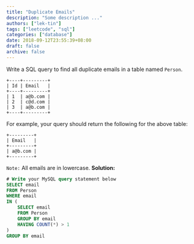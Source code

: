 ```yaml
---
title: "Duplicate Emails"
description: "Some description ..."
authors: ["lek-tin"]
tags: ["leetcode", "sql"]
categories: ["database"]
date: 2018-09-12T23:55:39+08:00
draft: false
archive: false
---
```

Write a SQL query to find all duplicate emails in a table named `Person`.
```
+----+---------+
| Id | Email   |
+----+---------+
| 1  | a@b.com |
| 2  | c@d.com |
| 3  | a@b.com |
+----+---------+
```
For example, your query should return the following for the above table:
```
+---------+
| Email   |
+---------+
| a@b.com |
+---------+
```
```Note:``` All emails are in lowercase.
**Solution:**
```sql
# Write your MySQL query statement below
SELECT email
FROM Person
WHERE email
IN (
    SELECT email
    FROM Person
    GROUP BY email
    HAVING COUNT(*) > 1
)
GROUP BY email
```